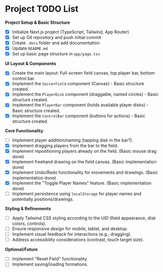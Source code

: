 # Project TODO List

**Project Setup & Basic Structure**
- [x] Initialize Next.js project (TypeScript, Tailwind, App Router)
- [x] Set up Git repository and push initial commit
- [x] Create `.docs` folder and add documentation
- [x] Update `README.md`
- [x] Set up basic page structure in `app/page.tsx`

**UI Layout & Components**
- [x] Create the main layout: Full-screen field canvas, top player bar, bottom control bar.
- [x] Implement the `SoccerField` component (Canvas) - Basic structure created.
- [x] Implement the `PlayerDisk` component (draggable, named circles) - Basic structure created.
- [x] Implement the `PlayerBar` component (holds available player disks) - Basic structure created.
- [x] Implement the `ControlBar` component (buttons for actions) - Basic structure created.

**Core Functionality**
- [ ] Implement player addition/naming (tapping disk in the bar?).
- [x] Implement dragging players from the bar to the field.
- [x] Implement repositioning players already on the field. (Basic mouse drag done)
- [x] Implement freehand drawing on the field canvas. (Basic implementation done)
- [x] Implement Undo/Redo functionality for movements and drawings. (Basic implementation done)
- [x] Implement the "Toggle Player Names" feature. (Basic implementation done)
- [ ] Implement persistence using `localStorage` for player names and potentially positions/drawings.

**Styling & Refinements**
- [ ] Apply Tailwind CSS styling according to the UID (field appearance, disk colors, controls).
- [ ] Ensure responsive design for mobile, tablet, and desktop.
- [ ] Implement visual feedback for interactions (e.g., dragging).
- [ ] Address accessibility considerations (contrast, touch target size).

**Optional/Future**
- [ ] Implement "Reset Field" functionality.
- [ ] Implement saving/loading formations. 